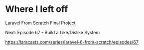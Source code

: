 # Where I left off
Laravel From Scratch
Final Project

Next:
Episode 67 - Build a Like/Dislike System

https://laracasts.com/series/laravel-6-from-scratch/episodes/67
